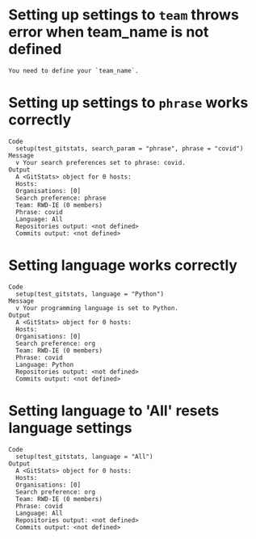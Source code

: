 # Setting up settings to `team` throws error when team_name is not defined

    You need to define your `team_name`.

# Setting up settings to `phrase` works correctly

    Code
      setup(test_gitstats, search_param = "phrase", phrase = "covid")
    Message
      v Your search preferences set to phrase: covid.
    Output
      A <GitStats> object for 0 hosts:
      Hosts: 
      Organisations: [0] 
      Search preference: phrase
      Team: RWD-IE (0 members)
      Phrase: covid
      Language: All
      Repositories output: <not defined>
      Commits output: <not defined>

# Setting language works correctly

    Code
      setup(test_gitstats, language = "Python")
    Message
      v Your programming language is set to Python.
    Output
      A <GitStats> object for 0 hosts:
      Hosts: 
      Organisations: [0] 
      Search preference: org
      Team: RWD-IE (0 members)
      Phrase: covid
      Language: Python
      Repositories output: <not defined>
      Commits output: <not defined>

# Setting language to 'All' resets language settings

    Code
      setup(test_gitstats, language = "All")
    Output
      A <GitStats> object for 0 hosts:
      Hosts: 
      Organisations: [0] 
      Search preference: org
      Team: RWD-IE (0 members)
      Phrase: covid
      Language: All
      Repositories output: <not defined>
      Commits output: <not defined>

